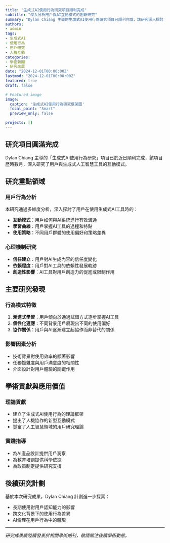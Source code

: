 ```yaml
---
title: "生成式AI使用行為研究項目順利完成"
subtitle: "深入分析用戶與AI互動模式的創新研究"
summary: "Dylan Chiang 主導的生成式AI使用行為研究項目已順利完成，該研究深入探討了用戶在使用生成式人工智慧工具時的行為模式和心理機制。"
authors:
- admin
tags:
- 生成式AI
- 使用行為
- 用戶研究
- 人機互動
categories:
- 學術新聞
- 研究進展
date: "2024-12-01T00:00:00Z"
lastmod: "2024-12-01T00:00:00Z"
featured: true
draft: false

# Featured image
image:
  caption: '生成式AI使用行為研究框架圖'
  focal_point: "Smart"
  preview_only: false

projects: []
---
```


## 研究項目圓滿完成

Dylan Chiang 主導的「生成式AI使用行為研究」項目已於近日順利完成，該項目歷時數月，深入研究了用戶與生成式人工智慧工具的互動模式。

## 研究重點領域

### 用戶行為分析
本研究通過多維度分析，深入探討了用戶在使用生成式AI工具時的：
- **互動模式**：用戶如何與AI系統進行有效溝通
- **學習曲線**：用戶掌握AI工具的過程和特點
- **使用策略**：不同用戶群體的使用偏好和策略差異

### 心理機制研究
- **信任建立**：用戶對AI生成內容的信任度變化
- **依賴程度**：用戶對AI工具的依賴性發展軌跡
- **創造性影響**：AI工具對用戶創造力的促進或限制作用

## 主要研究發現

### 行為模式特徵
1. **漸進式學習**：用戶傾向於通過試錯方式逐步掌握AI工具
2. **個性化適應**：不同背景用戶展現出不同的使用偏好
3. **協作關係**：用戶與AI逐漸建立起協作而非替代的關係

### 影響因素分析
- 技術背景對使用效率的顯著影響
- 任務複雜度與用戶滿意度的相關性
- 介面設計對用戶體驗的關鍵作用

## 學術貢獻與應用價值

### 理論貢獻
- 建立了生成式AI使用行為的理論框架
- 提出了人機協作的新型互動模式
- 豐富了人工智慧領域的用戶研究理論

### 實踐指導
- 為AI產品設計提供用戶洞察
- 為教育培訓提供科學依據
- 為政策制定提供研究支撐

## 後續研究計劃

基於本次研究成果，Dylan Chiang 計劃進一步探索：
- 長期使用對用戶認知能力的影響
- 跨文化背景下的使用行為差異
- AI倫理在用戶行為中的體現

---

*研究成果將陸續發表於相關學術期刊，敬請關注後續學術動態。*